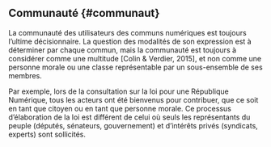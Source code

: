 ## Communauté {#communaut}

La communauté des utilisateurs des communs numériques est toujours l’ultime décisionnaire. La question des modalités de son expression est à déterminer par chaque commun, mais la communauté est toujours à considérer comme une multitude [Colin &amp; Verdier, 2015], et non comme une personne morale ou une classe représentable par un sous-ensemble de ses membres.

Par exemple, lors de la consultation sur la loi pour une République Numérique, tous les acteurs ont été bienvenus pour contribuer, que ce soit en tant que citoyen ou en tant que personne morale. Ce processus d’élaboration de la loi est différent de celui où seuls les représentants du peuple (députés, sénateurs, gouvernement) et d’intérêts privés (syndicats, experts) sont sollicités.